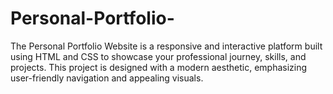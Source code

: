 # Personal-Portfolio-
The Personal Portfolio Website is a responsive and interactive platform built using HTML and CSS to showcase your professional journey, skills, and projects. This project is designed with a modern aesthetic, emphasizing user-friendly navigation and appealing visuals.
